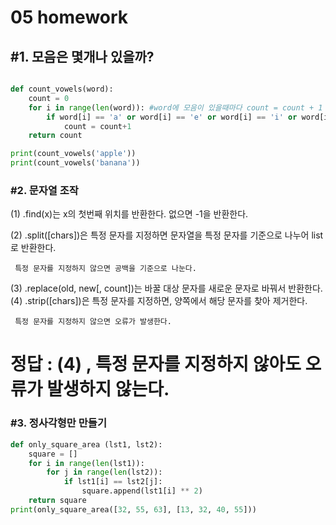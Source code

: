 # 05 homework

## #1. 모음은 몇개나 있을까?

```python

def count_vowels(word):
    count = 0
    for i in range(len(word)): #word에 모음이 있을때마다 count = count + 1
        if word[i] == 'a' or word[i] == 'e' or word[i] == 'i' or word[i] == 'o' or word[i] == ['u']:
            count = count+1
    return count

print(count_vowels('apple'))
print(count_vowels('banana'))

```

### #2. 문자열 조작

(1) .find(x)는 x의 첫번째 위치를 반환한다. 없으면 -1을 반환한다.

(2) .split([chars])은 특정 문자를 지정하면 문자열을 특정 문자를 기준으로 나누어 list로 반환한다.

     특정 문자를 지정하지 않으면 공백을 기준으로 나눈다.
(3) .replace(old, new[, count])는 바꿀 대상 문자를 새로운 문자로 바꿔서 반환한다.
(4) .strip([chars])은 특정 문자를 지정하면, 양쪽에서 해당 문자를 찾아 제거한다.

     특정 문자를 지정하지 않으면 오류가 발생한다.

# 정답 : (4) , 특정 문자를 지정하지 않아도 오류가 발생하지 않는다.

### #3. 정사각형만 만들기

```python
def only_square_area (lst1, lst2):
    square = []
    for i in range(len(lst1)):
        for j in range(len(lst2)):
            if lst1[i] == lst2[j]:
                square.append(lst1[i] ** 2)
    return square
print(only_square_area([32, 55, 63], [13, 32, 40, 55]))
```